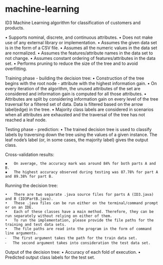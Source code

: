 # machine-learning
ID3 Machine Learning algorithm for classification of customers and products.

  •	Supports nominal, discrete, and continuous attributes.
	•	Does not make use of any external library or implementation.
	•	Assumes the given data set is in the form of a CSV file.
	•	Assumes all the numeric values in the data set are normalized.
	•	Assumes the features/attribute names in the data set to not change.
	•	Assumes constant ordering of features/attributes in the data set.
	•	Performs pruning to reduce the size of the tree and to avoid overfitting.

Training phase - building the decision tree:
	•	Construction of the tree begins with the root node - attribute with the highest information gain.
	•	On every iteration of the algorithm, the unused attributes of the set are considered and information gain is computed for all those attributes.
	•	Attributes are split by considering information gain on every level of the tree traversal for a filtered set of data. Data is filtered based on the arrow label(edge) in the tree.
	•	Majority class labels are considered in scenarios when all attributes are exhausted and the traversal of the tree has not reached a leaf node. 

Testing phase - prediction:
	•	The trained decision tree is used to classify labels by traversing down the tree using the values of a given instance. The leaf node’s label (or, in some cases, the majority label) gives the output class.

Cross-validation results:

	▪	On average, the accuracy mark was around 84% for both parts A and B.
	▪	The highest accuracy observed during testing was 87.78% for part A and 89.38% for part B.

Running the decision tree:

	•	There are two separate .java source files for parts A (ID3.java) and B (ID3PartB.java). 
	•	These .java files can be run either on the terminal/command prompt or on an IDE.
	•	Each of these classes have a main method. Therefore, they can be run separately without relying on either of them.
	•	To run the implementation, please provide the file paths for the training and test data sets.
	•	The file paths are read into the program in the form of command line arguments.
	⁃	The first argument takes the path for the train data set.
	⁃	The second argument takes into consideration the test data set.

Output of the decision tree:
	•	Accuracy of each fold of execution.
	•	Predicted output class labels for the test set.
